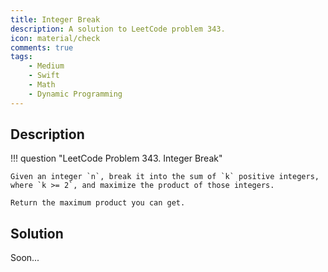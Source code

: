 ```yaml
---
title: Integer Break
description: A solution to LeetCode problem 343.
icon: material/check
comments: true
tags:
    - Medium
    - Swift
    - Math
    - Dynamic Programming
---
```


## Description

!!! question "LeetCode Problem 343. Integer Break"

    Given an integer `n`, break it into the sum of `k` positive integers, where `k >= 2`, and maximize the product of those integers.

    Return the maximum product you can get. 

## Solution

Soon...